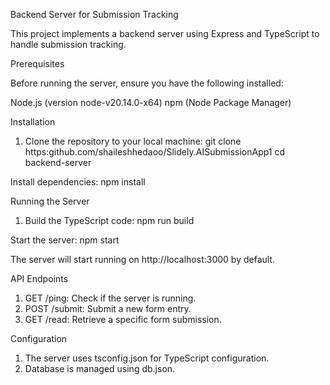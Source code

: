 Backend Server for Submission Tracking

This project implements a backend server using Express and TypeScript to handle submission tracking.

Prerequisites

Before running the server, ensure you have the following installed:

Node.js (version node-v20.14.0-x64)
npm (Node Package Manager)

Installation

1. Clone the repository to your local machine:
git clone https:github.com/shaileshhedaoo/Slidely.AISubmissionApp1
cd backend-server

Install dependencies:
npm install

Running the Server
1. Build the TypeScript code: npm run build

Start the server:
npm start

The server will start running on http://localhost:3000 by default.

API Endpoints

1. GET /ping: Check if the server is running.
2. POST /submit: Submit a new form entry.
3. GET /read: Retrieve a specific form submission.

Configuration

1. The server uses tsconfig.json for TypeScript configuration.
2. Database is managed using db.json.
